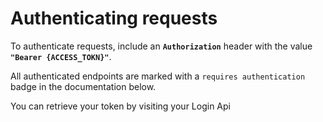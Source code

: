 # Authenticating requests

To authenticate requests, include an **`Authorization`** header with the value **`"Bearer {ACCESS_TOKN}"`**.

All authenticated endpoints are marked with a `requires authentication` badge in the documentation below.

You can retrieve your token by visiting your Login Api  

